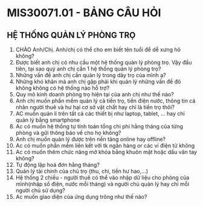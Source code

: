 # MIS30071.01 - BẢNG CÂU HỎI
## HỆ THỐNG QUẢN LÝ PHÒNG TRỌ

1. CHÀO Anh/Chị. Anh/chị có thể cho em biết tên tuổi để dễ xưng hô không?
2. Được biết anh chị có nhu cầu một hệ thống quản lý phòng trọ. Vậy đầu tiên, tại sao quý anh chị cần 1 hệ thống quản lý phòng trọ?
3. Những vấn đề anh chị cần quản lý trong dãy trọ của mình ạ?
4. Những khó khăn mà anh chị gặp phải khi quản lý những vấn đề đó không không có hệ thống nào hỗ trợ?
5. Quy mô kinh doanh phòng trọ hiện tại của anh chị như thế nào? 
6. Anh chị muốn phần mềm quản lý cả tiền trọ, tiền điện nước, thông tin cá nhân người thuê và hư hại cơ sở vật chất hay chỉ là tiền trọ thôi?
7. AC muốn quản lí trên tất cả các thiết bị như laptop, tablet, ... hay chỉ quản lý bằng smartphone 
8. Ac có muốn hệ thống tự tính toán tổng chi phí hằng tháng của từng phòng và gửi thông báo về cho họ không?
9. Anh chị muốn quản lý được trên nền tảng online hay offline?
10. Ac có muốn phần mềm liên kết với tk ngân hàng or các ví điện tử không
11. Ac có muốn thêm chức năng mở khóa bằng khuôn mặt hoặc dấu vân tay không?
12. Tự động lập hoá đơn hằng tháng?
13. Quản lý tài chính của chủ trọ (thu, chi, tiền hư hao,...)
14. Hệ thống 2 chiều - người thuê có thể vào nhập dữ liệu cho phòng của mình(nhập số điện, nước mỗi tháng) và người chủ quản lý hay chỉ mỗi người chủ sử dụng?
16. Ac muốn giao diện của ứng dụng trông như thế nào?




